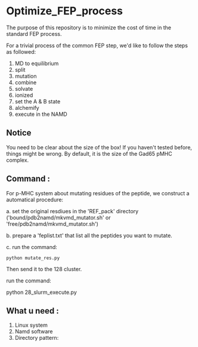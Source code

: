 # Optimize_FEP_process
The purpose of this repository is to minimize the cost of time in the standard FEP process.

For a trivial process of the common FEP step, we'd like to follow the steps as followed:

  1. MD to equilibrium
  2. split
  3. mutation
  4. combine
  5. solvate
  6. ionized
  7. set the A & B state
  8. alchemify
  9. execute in the NAMD

## Notice

You need to be clear about the size of the box! If you haven't tested before, things might be wrong. By default, it is the size of the Gad65 pMHC complex.

## Command :
For p-MHC system about mutating residues of the peptide, we construct a automatical procedure:

  a. set the original resdiues in the 'REF_pack' directory ('bound/pdb2namd/mkvmd_mutator.sh' or 'free/pdb2namd/mkvmd_mutator.sh')

  b. prepare a 'feplist.txt' that list all the peptides you want to mutate.
  
  c. run the command:
  
    python mutate_res.py

Then send it to the 128 cluster.

run the command:

  python 28_slurm_execute.py

## What u need :

1. Linux system
2. Namd software
3. Directory pattern: 

